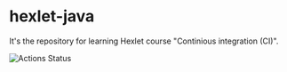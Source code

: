 # hexlet-java

It's the repository for learning Hexlet course "Continious integration (CI)".

![Actions Status](https://github.com/shamshaev/hexlet-java/actions/workflows/actions-try.yml/badge.svg)
